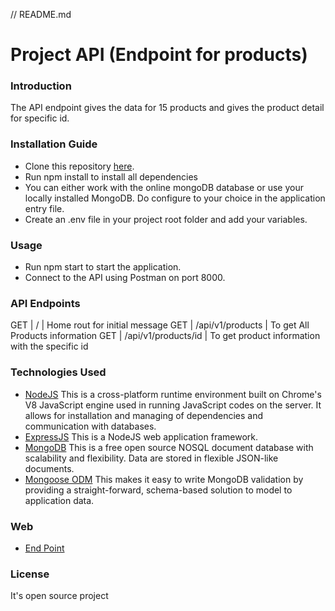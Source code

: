 // README.md
# Project API (Endpoint for products)

### Introduction
The API endpoint gives the data for 15 products and gives the product detail for specific id.

### Installation Guide
* Clone this repository [here](https://github.com/varunthaker/project-api.git).
* Run npm install to install all dependencies
* You can either work with the online mongoDB database or use your locally installed MongoDB. Do configure to your choice in the application entry file.
* Create an .env file in your project root folder and add your variables.
  
### Usage
* Run npm start to start the application.
* Connect to the API using Postman on port 8000.
  
### API Endpoints
GET | / | Home rout for initial message 
GET | /api/v1/products | To get All Products information
GET | /api/v1/products/id | To get product information with the specific id

### Technologies Used
* [NodeJS](https://nodejs.org/) This is a cross-platform runtime environment built on Chrome's V8 JavaScript engine used in running JavaScript codes on the server. It allows for installation and managing of dependencies and communication with databases.
* [ExpressJS](https://www.expresjs.org/) This is a NodeJS web application framework.
* [MongoDB](https://www.mongodb.com/) This is a free open source NOSQL document database with scalability and flexibility. Data are stored in flexible JSON-like documents.
* [Mongoose ODM](https://mongoosejs.com/) This makes it easy to write MongoDB validation by providing a straight-forward, schema-based solution to model to application data.
  
### Web
* [End Point](https://project-api-7svg.onrender.com/)
  
### License
It's open source project
